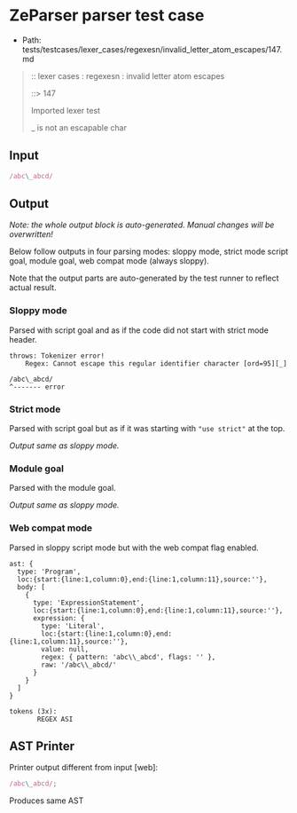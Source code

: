 # ZeParser parser test case

- Path: tests/testcases/lexer_cases/regexesn/invalid_letter_atom_escapes/147.md

> :: lexer cases : regexesn : invalid letter atom escapes
>
> ::> 147
>
> Imported lexer test
>
> _ is not an escapable char


## Input

`````js
/abc\_abcd/
`````

## Output

_Note: the whole output block is auto-generated. Manual changes will be overwritten!_

Below follow outputs in four parsing modes: sloppy mode, strict mode script goal, module goal, web compat mode (always sloppy).

Note that the output parts are auto-generated by the test runner to reflect actual result.

### Sloppy mode

Parsed with script goal and as if the code did not start with strict mode header.

`````
throws: Tokenizer error!
    Regex: Cannot escape this regular identifier character [ord=95][_]

/abc\_abcd/
^------- error
`````

### Strict mode

Parsed with script goal but as if it was starting with `"use strict"` at the top.

_Output same as sloppy mode._

### Module goal

Parsed with the module goal.

_Output same as sloppy mode._

### Web compat mode

Parsed in sloppy script mode but with the web compat flag enabled.

`````
ast: {
  type: 'Program',
  loc:{start:{line:1,column:0},end:{line:1,column:11},source:''},
  body: [
    {
      type: 'ExpressionStatement',
      loc:{start:{line:1,column:0},end:{line:1,column:11},source:''},
      expression: {
        type: 'Literal',
        loc:{start:{line:1,column:0},end:{line:1,column:11},source:''},
        value: null,
        regex: { pattern: 'abc\\_abcd', flags: '' },
        raw: '/abc\\_abcd/'
      }
    }
  ]
}

tokens (3x):
       REGEX ASI
`````


## AST Printer

Printer output different from input [web]:

````js
/abc\_abcd/;
````

Produces same AST
